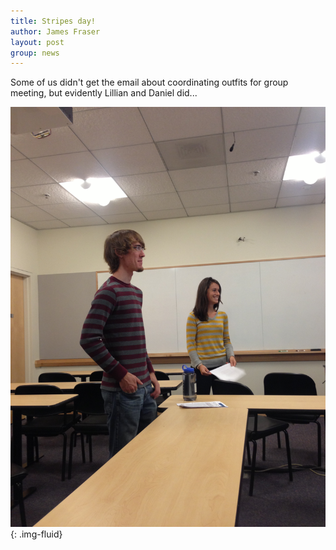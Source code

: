 ```yaml
---
title: Stripes day!
author: James Fraser
layout: post
group: news
---
```

Some of us didn't get the email about coordinating outfits for group meeting, but evidently Lillian and Daniel did...

![Stripes Day](/static/img/news/stripes.jpg "Stripes Day"){: .img-fluid}